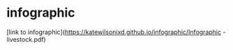 # infographic
[link to infographic](https://katewilsonixd.github.io/infographic/Infographic - livestock.pdf)
